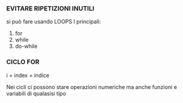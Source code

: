 ### EVITARE RIPETIZIONI INUTILI
si può fare usando LOOPS
I principali:
1. for
2. while
3. do-while

### CICLO FOR
i = index = indice

Nei cicli ci possono stare operazioni numeriche ma anche funzioni e variabili di qualasisi tipo